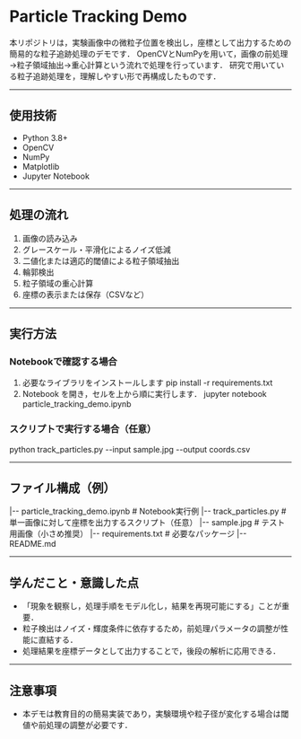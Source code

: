# Particle Tracking Demo

本リポジトリは，実験画像中の微粒子位置を検出し，座標として出力するための簡易的な粒子追跡処理のデモです．
OpenCVとNumPyを用いて，画像の前処理→粒子領域抽出→重心計算という流れで処理を行っています．
研究で用いている粒子追跡処理を，理解しやすい形で再構成したものです．

---

## 使用技術
- Python 3.8+
- OpenCV
- NumPy
- Matplotlib
- Jupyter Notebook

---

## 処理の流れ
1. 画像の読み込み
2. グレースケール・平滑化によるノイズ低減
3. 二値化または適応的閾値による粒子領域抽出
4. 輪郭検出
5. 粒子領域の重心計算
6. 座標の表示または保存（CSVなど）

---

## 実行方法

### Notebookで確認する場合
1. 必要なライブラリをインストールします
pip install -r requirements.txt
2. Notebook を開き，セルを上から順に実行します．
jupyter notebook particle_tracking_demo.ipynb

### スクリプトで実行する場合（任意）
python track_particles.py --input sample.jpg --output coords.csv

---

## ファイル構成（例）
|-- particle_tracking_demo.ipynb # Notebook実行例
|-- track_particles.py # 単一画像に対して座標を出力するスクリプト（任意）
|-- sample.jpg # テスト用画像（小さめ推奨）
|-- requirements.txt # 必要なパッケージ
|-- README.md


---

## 学んだこと・意識した点
- 「現象を観察し，処理手順をモデル化し，結果を再現可能にする」ことが重要．
- 粒子検出はノイズ・輝度条件に依存するため，前処理パラメータの調整が性能に直結する．
- 処理結果を座標データとして出力することで，後段の解析に応用できる．

---

## 注意事項
- 本デモは教育目的の簡易実装であり，実験環境や粒子径が変化する場合は閾値や前処理の調整が必要です．
